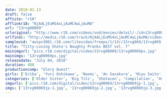```yaml
---
date: 2019-01-13
draft: false
affsite: "r18"
afflinkr18: "NjA4LjEuMS4xLjAuMC4wLjAuMA"
url: "13rvg00069"
urloriginal: "http://www.r18.com/videos/vod/movies/detail/-/id=13rvg00069"
urlfinal: "http://media.r18.com/track/NjA4LjEuMS4xLjAuMC4wLjAuMA/videos/vod/movies/detail/-/id=13rvg00069"
samplevid: "awspv3001.r18.com/litevideo/freepv/1/13r/13rvg069/13rvg069_dmb_w.mp4"
title: "Titty-Loving Shota's Naughty Pranks BEST vol. 7"
mainimgurl: "pics.r18.com/digital/video/13rvg00069/13rvg00069ps.jpg"
mainimgs: "13rvg00069ps.jpg"
releasedate: "July 04, 2018"
duration: 480
productioncomp: "Glory Quest"
girls: ['Erika', 'Yuri Oshikawa', 'Naomi', 'An Sasakura', 'Miyu Saito', 'Sanae Niizuki', 'Natsuko Mishima', 'Rina Ozakawa']
categories: ['Older Sister', 'Big Tits', 'Shotacon', 'Compilation', 'Over 4 Hours', 'Hi-Def']
imgurls: ['pics.r18.com/digital/video/13rvg00069/13rvg00069jp-1.jpg', 'pics.r18.com/digital/video/13rvg00069/13rvg00069jp-2.jpg', 'pics.r18.com/digital/video/13rvg00069/13rvg00069jp-3.jpg', 'pics.r18.com/digital/video/13rvg00069/13rvg00069jp-4.jpg', 'pics.r18.com/digital/video/13rvg00069/13rvg00069jp-5.jpg', 'pics.r18.com/digital/video/13rvg00069/13rvg00069jp-6.jpg', 'pics.r18.com/digital/video/13rvg00069/13rvg00069jp-7.jpg', 'pics.r18.com/digital/video/13rvg00069/13rvg00069jp-8.jpg', 'pics.r18.com/digital/video/13rvg00069/13rvg00069jp-9.jpg', 'pics.r18.com/digital/video/13rvg00069/13rvg00069jp-10.jpg', 'pics.r18.com/digital/video/13rvg00069/13rvg00069jp-11.jpg', 'pics.r18.com/digital/video/13rvg00069/13rvg00069jp-12.jpg', 'pics.r18.com/digital/video/13rvg00069/13rvg00069jp-13.jpg', 'pics.r18.com/digital/video/13rvg00069/13rvg00069jp-14.jpg', 'pics.r18.com/digital/video/13rvg00069/13rvg00069jp-15.jpg', 'pics.r18.com/digital/video/13rvg00069/13rvg00069jp-16.jpg', 'pics.r18.com/digital/video/13rvg00069/13rvg00069jp-17.jpg', 'pics.r18.com/digital/video/13rvg00069/13rvg00069jp-18.jpg', 'pics.r18.com/digital/video/13rvg00069/13rvg00069jp-19.jpg', 'pics.r18.com/digital/video/13rvg00069/13rvg00069jp-20.jpg']
imgs: ['13rvg00069jp-1.jpg', '13rvg00069jp-2.jpg', '13rvg00069jp-3.jpg', '13rvg00069jp-4.jpg', '13rvg00069jp-5.jpg', '13rvg00069jp-6.jpg', '13rvg00069jp-7.jpg', '13rvg00069jp-8.jpg', '13rvg00069jp-9.jpg', '13rvg00069jp-10.jpg', '13rvg00069jp-11.jpg', '13rvg00069jp-12.jpg', '13rvg00069jp-13.jpg', '13rvg00069jp-14.jpg', '13rvg00069jp-15.jpg', '13rvg00069jp-16.jpg', '13rvg00069jp-17.jpg', '13rvg00069jp-18.jpg', '13rvg00069jp-19.jpg', '13rvg00069jp-20.jpg']
---
```


